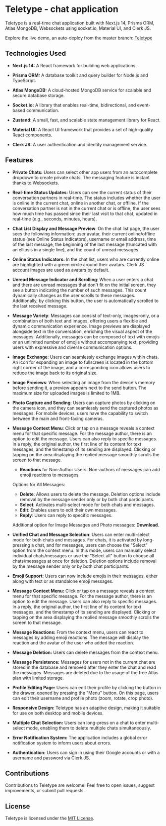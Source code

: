 # Teletype - chat application

Teletype is a real-time chat application built with Next.js 14, Prisma ORM, Atlas MongoDB, Websockets using socket.io, Material UI, and Clerk JS.

Explore the live demo, an auto-deploy from the master branch: [Teletype](https://teletype-sandy.vercel.app/)

## Technologies Used

- **Next.js 14:** A React framework for building web applications.

- **Prisma ORM:** A database toolkit and query builder for Node.js and TypeScript.

- **Atlas MongoDB:** A cloud-hosted MongoDB service for scalable and secure database storage.

- **Socket.io:** A library that enables real-time, bidirectional, and event-based communication.
  
- **Zustand:** A small, fast, and scalable state management library for React.

- **Material UI:** A React UI framework that provides a set of high-quality React components.

- **Clerk JS:** A user authentication and identity management service.

## Features

- **Private Chats:** Users can select other app users from an autocomplete dropdown to create private chats. The messaging feature is instant thanks to Websockets.

- **Real-time Status Updates:** Users can see the current status of their conversation partners in real-time. The status includes whether the user is online in the current chat, online in another chat, or offline. If the conversation partner is not in the current chat or is offline, the user sees how much time has passed since their last visit to that chat, updated in real-time (e.g., seconds, minutes, hours).
  
- **Chat List Display and Message Preview**: On the chat list page, the user sees the following information: user avatar, their current online/offline status (see Online Status Indicators), username or email address, time of the last message, the beginning of the last message (truncated with an ellipsis in a single line), and the count of unread messages. 
  
- **Online Status Indicators:** In the chat list, users who are currently online are highlighted with a green circle around their avatars. Clerk JS account images are used as avatars by default.
  
- **Unread Message Indicator and Scrolling**: When a user enters a chat and there are unread messages that don't fit on the initial screen, they see a button indicating the number of such messages. This count dynamically changes as the user scrolls to these messages. Additionally, by clicking this button, the user is automatically scrolled to the last received message.
  
- **Message Variety**: Messages can consist of text-only, images-only, or a combination of both text and images, offering users a flexible and dynamic communication experience. Image previews are displayed alongside text in the conversation, enriching the visual aspect of the messages. Additionally, messages can be composed of text with emojis or an unlimited number of emojis without accompanying text, providing users with expressive and diverse communication options.

- **Image Exchange**: Users can seamlessly exchange images within chats. An icon for expanding an image to fullscreen is located in the bottom right corner of the image, and a corresponding icon allows users to reduce the image back to its original size.

- **Image Previews**: When selecting an image from the device's memory before sending it, a preview appears next to the send button. The maximum size for uploaded images is limited to 1MB.
  
- **Photo Capture and Sending**: Users can capture photos by clicking on the camera icon, and they can seamlessly send the captured photos as messages. For mobile devices, users have the capability to switch between the main and front-facing cameras.

- **Message Context Menu**: Click or tap on a message reveals a context menu for that specific message. For the message author, there is an option to edit the message. Users can also reply to specific messages. In a reply, the original author, the first line of its content for text messages, and the timestamp of its sending are displayed. Clicking or tapping on the area displaying the replied message smoothly scrolls the screen to that message.
  
   - **Reactions** for Non-Author Users: Non-authors of messages can add emoji reactions to messages.
     
  Options for All Messages:

   - **Delete**: Allows users to delete the message. Deletion options include removal by the message sender only or by both chat participants.
   - **Select**: Activates multi-select mode for both chats and messages.
   - **Edit**: Enables users to edit their own messages.
   - **Reply**: Users can reply to specific messages.

  Additional option for Image Messages and Photo messages: **Download**.

- **Unified Chat and Message Selection**: Users can enter multi-select mode for both chats and messages. For chats, it is activated by long-pressing a chat, and for messages, users can choose the "Select" option from the context menu. In this mode, users can manually select individual chats/messages or use the "Select all" button to choose all chats/messages at once for deletion. Deletion options include removal by the message sender only or by both chat participants.

- **Emoji Support:** Users can now include emojis in their messages, either along with text or as standalone emoji messages.

- **Message Context Menu:** Click or tap on a message reveals a context menu for that specific message. For the message author, there is an option to edit the message. Users can also reply to specific messages. In a reply, the original author, the first line of its content for text messages, and the timestamp of its sending are displayed. Clicking or tapping on the area displaying the replied message smoothly scrolls the screen to that message.

- **Message Reactions:** From the context menu, users can react to messages by adding emoji reactions. The message will display the reaction and the avatar of the user who added the reaction.

- **Message Deletion:** Users can delete messages from the context menu.
  
- **Message Persistence:** Messages for users not in the current chat are stored in the database and removed after they enter the chat and read the messages. Messages are deleted due to the usage of the free Atlas plan with limited storage.

- **Profile Editing Page:** Users can edit their profile by clicking the button in the drawer, opened by pressing the "Menu" button. On this page, users can edit their username and profile photo (zoom, rotate, crop photo).

- **Responsive Design:** Teletype has an adaptive design, making it suitable for use on both desktop and mobile devices.

- **Multiple Chat Selection:** Users can long-press on a chat to enter multi-select mode, enabling them to delete multiple chats simultaneously.
  
- **Error Notification System:** The application includes a global error notification system to inform users about errors.
  
- **Authentication:** Users can sign in using their Google accounts or with a username and password via Clerk JS.

## Contributions

Contributions to Teletype are welcome! Feel free to open issues, suggest improvements, or submit pull requests.

## License

Teletype is licensed under the [MIT License](LICENSE).

